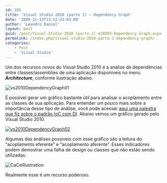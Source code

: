 ```yaml
---
id: 185
title: 'Visual Studio 2010 (parte 1) – Dependency Graph'
date: '2009-11-13T13:12:43-03:00'
author: 'Leandro Daniel'
layout: post
guid: /post/Visual-Studio-2010-(parte-1)-e28093-Dependency-Graph.aspx
permalink: /index.php/visual-studio-2010-parte-1-dependency-graph/
categories:
    - Post
    - 'Visual Studio'
---
```


Um dos recursos novos do Visual Studio 2010 é a análise de dependências entre classes/assemblies de uma aplicação disponíveis no menu ***Architecture***, conforme ilustração abaixo.

![vs2010DependencyGraph01](http://leandrodaniel.com/pics/WindowsLiveWriter/VisualStudio2010parte1/3C0D2645/vs2010DependencyGraph01.gif "vs2010DependencyGraph01")

É possível gerar um gráfico bastante útil para analisar o acoplamento entre as classes de sua aplicação. Para entender um pouco mais sobre a importância desse tipo de análise, você pode acessar [aqui uma palestra que fiz sobre o padrão IoC com DI](http://www.leandrodaniel.com/post/DNAD-2009-Minha-palestra-sobre-Injecao-de-Dependencia). Abaixo vemos um gráfico gerado pelo Visual Studio 2010.

[![vs2010DependencyGraph02](http://leandrodaniel.com/pics/WindowsLiveWriter/VisualStudio2010parte1/05D03802/vs2010DependencyGraph02_thumb.gif "vs2010DependencyGraph02")](http://leandrodaniel.com/pics/WindowsLiveWriter/VisualStudio2010parte1/1B2DED6A/vs2010DependencyGraph02.gif)

Algumas das análises possíveis com esse gráfico são a leitura do “acoplamento eferente” e “acoplamento aferente”. Esses indicadores podem demostrar uma falha de design ou classes que não estão sendo utilizadas.

![CaCeIllustration](http://leandrodaniel.com/pics/WindowsLiveWriter/VisualStudio2010parte1/2EC460DF/CaCeIllustration.jpg "CaCeIllustration")

Realmente esse é um recurso poderoso.